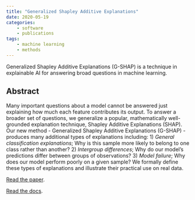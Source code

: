 ```yaml
---
title: "Generalized Shapley Additive Explanations"
date: 2020-05-19
categories:
    - software
    - publications
tags:
    - machine learning
    - methods
---
```


Generalized Shapley Additive Explanations (G-SHAP) is a technique in explainable AI for answering broad questions in machine learning.

## Abstract

Many important questions about a model cannot be answered just explaining how much each feature contributes its output. To answer a broader set of questions, we generalize a popular, mathematically well-grounded explanation technique, Shapley Additive Explanations (SHAP). Our new method - Generalized Shapley Additive Explanations (G-SHAP) - produces many additional types of explanations including: 1) *General classification explanations*; Why is this sample more likely to belong to one class rather than another? 2) *Intergroup differences*; Why do our model’s predictions differ between groups of observations? 3) *Model failure*; Why does our model perform poorly on a given sample? We formally define these types of explanations and illustrate their practical use on real data.

<a href="https://arxiv.org/pdf/2006.07155.pdf" target="_blank">Read the paper</a>.

<a href="https://dsbowen.github.io/gshap/" target="_blank">Read the docs</a>.